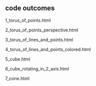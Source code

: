## code outcomes

1_torus_of_points.html

2_torus_of_points_perspective.html

3_torus_of_lines_and_points.html

4_torus_of_lines_and_points_colored.html

5_cube.html

6_cube_rotating_in_2_axis.html

7_cone.html

